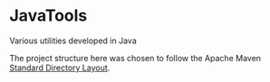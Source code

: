 # JavaTools
Various utilities developed in Java

The project structure here was chosen to follow the Apache Maven [Standard
Directory Layout](http://maven.apache.org/guides/introduction/introduction-to-the-standard-directory-layout.html).
